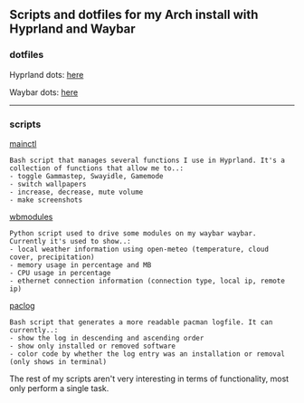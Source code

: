 ## Scripts and dotfiles for my Arch install with Hyprland and Waybar

### dotfiles
Hyprland dots: [here](https://github.com/MajorMuff/arch-hypr/tree/main/dotfiles/hypr)

Waybar dots: [here](https://github.com/MajorMuff/arch-hypr/tree/main/dotfiles/waybar)

---

### scripts
[mainctl](https://github.com/MajorMuff/arch-hypr/blob/main/scripts/mainctl)
```
Bash script that manages several functions I use in Hyprland. It's a collection of functions that allow me to..:
- toggle Gammastep, Swayidle, Gamemode
- switch wallpapers
- increase, decrease, mute volume
- make screenshots
```

[wbmodules](https://github.com/MajorMuff/arch-hypr/blob/main/scripts/wbmodules)
```
Python script used to drive some modules on my waybar waybar. Currently it's used to show..:
- local weather information using open-meteo (temperature, cloud cover, precipitation)
- memory usage in percentage and MB
- CPU usage in percentage
- ethernet connection information (connection type, local ip, remote ip)
```

[paclog](https://github.com/MajorMuff/arch-hypr/blob/main/scripts/paclog)
```
Bash script that generates a more readable pacman logfile. It can currently..:
- show the log in descending and ascending order
- show only installed or removed software
- color code by whether the log entry was an installation or removal (only shows in terminal)
```

The rest of my scripts aren't very interesting in terms of functionality, most only perform a single task.